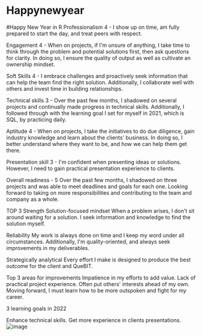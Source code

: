 # Happynewyear
#Happy New Year in R
Professionalism
4  - I show up on time, am fully prepared to start the day, and treat peers with respect.
 
Engagement
4 - When on projects, if I'm unsure of anything, I take time to think through the problem and potential solutions first, then ask questions for clarity. In doing so, I ensure the quality of output as well as cultivate an ownership mindset.
 

Soft Skills
4 - I embrace challenges and proactively seek information that can help the team find the right solution. Additionally, I collaborate well with others and invest time in building relationships.
 
Technical skills
3 - Over the past few months, I shadowed on several projects and continually made progress in technical skills. Additionally, I followed through with the learning goal I set for myself in 2021, which is SQL, by practicing daily. 
 
Aptitude
4 - When on projects, I take the initiatives to do due diligence, gain industry knowledge and learn about the clients' business. In doing so, I better understand where they want to be, and how we can help them get there.
 
Presentation skill
3 - I'm confident when presenting ideas or solutions. However, I need to gain practical presentation experience to clients.
 

 
Overall readiness - 5
Over the past few months, I shadowed on three projects and was able to meet deadlines and goals for each one. Looking forward to taking on more responsibilities and contributing to the team and company as a whole.
 
 TOP 3 Strength
Solution-focused mindset
When a problem arises, I don't sit around waiting for a solution. I seek information and knowledge to find the solution myself.
 
Reliability
My work is always done on time and I keep my word under all circumstances. Additionally, I'm quality-oriented, and always seek improvements in my deliverables.
 
Strategically analytical
Every effort I make is designed to produce the best outcome for the client and QueBIT.
 
 
 
 Top 3 areas for improvements
Impatience in my efforts to add value.
Lack of practical project experience.
Often put others' interests ahead of my own. Moving forward, I must learn how to be more outspoken and fight for my career.
 

3 learning goals in 2022

Enhance technical skills.
Get more experience in clients presentations.
![image](https://user-images.githubusercontent.com/96891290/149673363-58de7710-3a25-4cb1-91ab-e453a19a1948.png)
